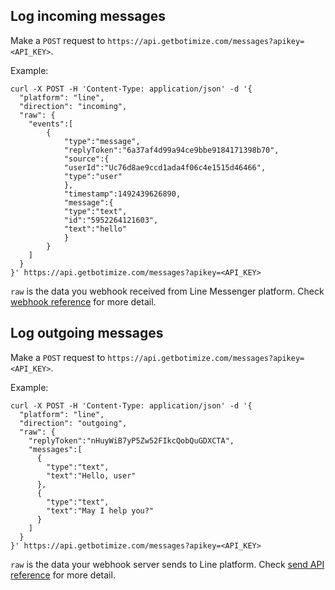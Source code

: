 ## Log incoming messages

Make a `POST` request to `https://api.getbotimize.com/messages?apikey=<API_KEY>`.

Example:

```shell
curl -X POST -H 'Content-Type: application/json' -d '{
  "platform": "line",
  "direction": "incoming",
  "raw": {
    "events":[
        {
            "type":"message",
            "replyToken":"6a37af4d99a94ce9bbe9184171398b70",
            "source":{
            "userId":"Uc76d8ae9ccd1ada4f06c4e1515d46466",
            "type":"user"
            },
            "timestamp":1492439626890,
            "message":{
            "type":"text",
            "id":"5952264121603",
            "text":"hello"
            }
        }
    ]
  }
}' https://api.getbotimize.com/messages?apikey=<API_KEY>
```

`raw` is the data you webhook received from Line Messenger platform. Check [webhook reference](https://devdocs.line.me/en/#webhook-event-object) for more detail.

## Log outgoing messages

Make a `POST` request to `https://api.getbotimize.com/messages?apikey=<API_KEY>`.

Example:

```shell
curl -X POST -H 'Content-Type: application/json' -d '{
  "platform": "line",
  "direction": "outgoing",
  "raw": {
    "replyToken":"nHuyWiB7yP5Zw52FIkcQobQuGDXCTA",
    "messages":[
      {
        "type":"text",
        "text":"Hello, user"
      },
      {
        "type":"text",
        "text":"May I help you?"
      }
    ]
  }
}' https://api.getbotimize.com/messages?apikey=<API_KEY>
```

`raw` is the data your webhook server sends to Line  platform. Check [send API reference](https://devdocs.line.me/en/?shell#reply-message) for more detail.

